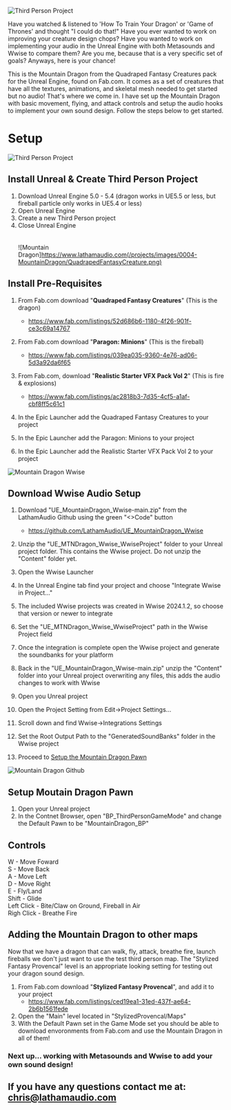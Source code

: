 ![Third Person Project](https://www.lathamaudio.com/projects/images/0004-MoutainDragon/DragonCover2.png)

Have you watched & listened to 'How To Train Your Dragon' or 'Game of Thrones' and thought "I could do that!" Have you ever wanted to work on improving your creature design chops? Have you wanted to work on implementing your audio in the Unreal Engine with both Metasounds and Wwise to compare them? Are you me, because that is a very specific set of goals? Anyways, here is your chance!

This is the Mountain Dragon from the Quadraped Fantasy Creatures pack for the Unreal Engine, found on Fab.com. It comes as a set of creatures that have all the textures, animations, and skeletal mesh needed to get started but no audio! That's where we come in. I have set up the Mountain Dragon with basic movement, flying, and attack controls and setup the audio hooks to implement your own sound design. Follow the steps below to get started. 

# Setup
![Third Person Project](https://www.lathamaudio.com/projects/images/0004-MountainDragon/ThirdPersonProject.png)

## Install Unreal & Create Third Person Project
1. Download Unreal Engine 5.0 - 5.4 (dragon works in UE5.5 or less, but fireball particle only works in UE5.4 or less)
2. Open Unreal Engine
3. Create a new Third Person project
4. Close Unreal Engine
\
\
\
![Mountain Dragon]https://www.lathamaudio.com(/projects/images/0004-MountainDragon/QuadrapedFantasyCreature.png)
## Install Pre-Requisites
1. From Fab.com download "**Quadraped Fantasy Creatures**" (This is the dragon)
	- https://www.fab.com/listings/52d686b6-1180-4f26-901f-ce3c69a14767

2. From Fab.com download "**Paragon: Minions**" (This is the fireball)
	- https://www.fab.com/listings/039ea035-9360-4e76-ad06-5d3a92da6f65

3. From Fab.com, download "**Realistic Starter VFX Pack Vol 2**" (This is fire & explosions)
	- https://www.fab.com/listings/ac2818b3-7d35-4cf5-a1af-cbf8ff5c61c1

4. In the Epic Launcher add the Quadraped Fantasy Creatures to your project
5. In the Epic Launcher add the Paragon: Minions to your project
6. In the Epic Launcher add the Realistic Starter VFX Pack Vol 2 to your project
  
![Mountain Dragon Wwise](https://www.lathamaudio.com/projects/images/0004-MountainDragon/Wwise_MountainDragon.png)
## Download Wwise Audio Setup
1. Download "UE_MountainDragon_Wwise-main.zip" from the LathamAudio Github using the green "<>Code" button
	- https://github.com/LathamAudio/UE_MountainDragon_Wwise

2. Unzip the "UE_MTNDragon_Wwise_WwiseProject" folder to your Unreal project folder. This contains the Wwise project. Do not unzip the "Content" folder yet.
3. Open the Wwise Launcher
4. In the Unreal Engine tab find your project and choose "Integrate Wwise in Project..."
5. The included Wwise projects was created in Wwise 2024.1.2, so choose that version or newer to integrate
6. Set the "UE_MTNDragon_Wwise_WwiseProject" path in the Wwise Project field
7. Once the integration is complete open the Wwise project and generate the soundbanks for your platform 
8. Back in the "UE_MountainDragon_Wwise-main.zip" unzip the "Content" folder into your Unreal project overwriting any files, this adds the audio changes to work with Wwise
9. Open you Unreal project
10. Open the Project Setting from Edit->Project Settings...
11. Scroll down and find Wwise->Integrations Settings
12. Set the Root Output Path to the "GeneratedSoundBanks" folder in the Wwise project
13. Proceed to [Setup the Mountain Dragon Pawn](#setup-moutain-dragon-pawn)


![Mountain Dragon Github](https://www.lathamaudio.com/projects/images/0004-MountainDragon/DefaultPawn.png)
## Setup Moutain Dragon Pawn
1. Open your Unreal project
2. In the Contnet Browser, open "BP_ThirdPersonGameMode" and change the Default Pawn to be "MountainDragon_BP"

## Controls
W - Move Foward\
S - Move Back\
A - Move Left\
D - Move Right\
E - Fly/Land\
Shift - Glide\
Left Click - Bite/Claw on Ground, Fireball in Air\
Righ Click - Breathe Fire


## Adding the Mountain Dragon to other maps
Now that we have a dragon that can walk, fly, attack, breathe fire, launch fireballs we don't just want to use the test third person map. The "Stylized Fantasy Provencal" level is an appropriate looking setting for testing out your dragon sound design.
1. From Fab.com download "**Stylized Fantasy Provencal**", and add it to your project
	- https://www.fab.com/listings/ced19ea1-31ed-437f-ae64-2b6b1561fede
2. Open the "Main" level located in "StylizedProvencal/Maps"
3. With the Default Pawn set in the Game Mode set you should be able to download envoronments from Fab.com and use the Mountain Dragon in all of them!

### Next up... working with Metasounds and Wwise to add your own sound design!

## If you have any questions contact me at: [chris@lathamaudio.com](mailto:chris@lathamaudio.com)

